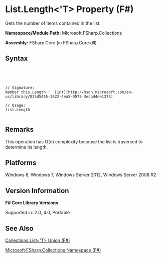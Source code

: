 # List.Length<'T> Property (F#)

Gets the number of items contained in the list.

**Namespace/Module Path:** Microsoft.FSharp.Collections

**Assembly:** FSharp.Core (in FSharp.Core.dll)


## Syntax



```




// Signature:
member this.Length :  [int](http://msdn.microsoft.com/en-us/library/025d5455-3622-4ea5-9573-3ecbd4ee1375)

// Usage:
list.Length


```





## Remarks
This operation has O(n) complexity because the list is traversed to determine its length.


## Platforms
Windows 8, Windows 7, Windows Server 2012, Windows Server 2008 R2


## Version Information
**F# Core Library Versions**

Supported in: 2.0, 4.0, Portable




## See Also
[Collections.List&#60;'T&#62; Union &#40;F&#35;&#41;](Collections.List%5B%27T%5D-Union-%5BFSharp%5D.md)

[Microsoft.FSharp.Collections Namespace &#40;F&#35;&#41;](Microsoft.FSharp.Collections-Namespace-%5BFSharp%5D.md)

